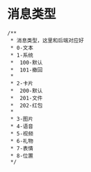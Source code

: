 消息类型
=====

    /**
     * 消息类型，这里和后端对应好
     * 0-文本
     * 1-系统
     *  100-默认
     *  101-撤回
     *
     * 2-卡片
     *  200-默认
     *  201-文件
     *  202-红包
     *
     * 3-图片
     * 4-语音
     * 5-视频
     * 6-礼物
     * 7-表情
     * 8-位置
     */
